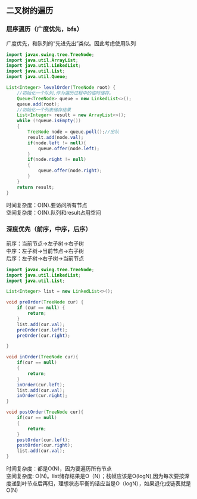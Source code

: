 ## 二叉树的遍历
### 层序遍历（广度优先，bfs）
广度优先，和队列的“先进先出”类似。因此考虑使用队列

```java
import javax.swing.tree.TreeNode;
import java.util.ArrayList;
import java.util.LinkedList;
import java.util.List;
import java.util.Queue;

List<Integer> levelOrder(TreeNode root) {
    //初始化一个队列,作为遍历过程中的临时储存。
    Queue<TreeNode> queue = new LinkedList<>();
    queue.add(root);
    //初始化一个列表储存结果
    List<Integer> result = new ArrayList<>();
    while (!queue.isEmpty())
    {
        TreeNode node = queue.poll();//出队
        result.add(node.val);
        if(node.left != null){
            queue.offer(node.left);
        }
        if(node.right != null)
        {
            queue.offer(node.right);
        }
    }
    return result;
}
```
时间复杂度：O(N).要访问所有节点<br>
空间复杂度：O(N).队列和result占用空间
### 深度优先（前序，中序，后序）
前序：当前节点->左子树->右子树<br>
中序：左子树->当前节点->右子树<br>
后序：左子树->右子树->当前节点

```java
import javax.swing.tree.TreeNode;
import java.util.LinkedList;
import java.util.List;

List<Integer> list = new LinkedList<>();

void preOrder(TreeNode cur) {
    if (cur == null) {
        return;
    }
    list.add(cur.val);
    preOrder(cur.left);
    preOrder(cur.right);

}

void inOrder(TreeNode cur){
    if(cur == null)
    {
        return;
    }
    inOrder(cur.left);
    list.add(cur.val);
    inOrder(cur.right);
}

void postOrder(TreeNode cur){
    if(cur == null)
    {
        return;
    }
    postOrder(cur.left);
    postOrder(cur.right);
    list.add(cur.val);
}
```
时间复杂度：都是O(N)，因为要遍历所有节点<br>
空间复杂度: O(N)。list储存结果是O（N）；栈帧应该是O(logN),因为每次要按深度递到叶节点后再归，理想状态平衡的话应当是O（logN），如果退化成链表就是O(N)